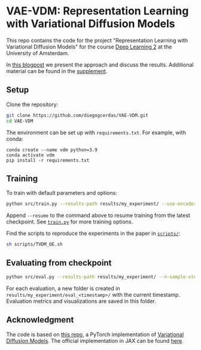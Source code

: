 # VAE-VDM: Representation Learning with Variational Diffusion Models

This repo contains the code for the project "Representation Learning with Variational Diffusion Models" for the course [Deep Learning 2](https://uvadl2c.github.io/) at the University of Amsterdam.

In [this blogpost](blogpost.md) we present the approach and discuss the results.
Additional material can be found in the [supplement](Supplement.pdf).


## Setup

Clone the repository:

```bash
git clone https://github.com/diegogcerdas/VAE-VDM.git
cd VAE-VDM
```

The environment can be set up with `requirements.txt`. For example, with conda:

```
conda create --name vdm python=3.9
conda activate vdm
pip install -r requirements.txt
```


## Training

To train with default parameters and options:

```bash
python src/train.py --results-path results/my_experiment/ --use-encoder
```

Append `--resume` to the command above to resume training from the latest checkpoint. 
See [`train.py`](train.py) for more training options.

Find the scripts to reproduce the experiments in the paper in [`scripts/`](scripts/):

```bash
sh scripts/TVDM_OE.sh
```


## Evaluating from checkpoint

```bash
python src/eval.py --results-path results/my_experiment/ --n-sample-steps 1000
```

For each evaluation, a new folder is created in `results/my_experiment/eval_<timestamp>/` with the current timestamp.
Evaluation metrics and visualizations are saved in this folder.


## Acknowledgment

The code is based on [this repo](https://github.com/addtt/variational-diffusion-models), a PyTorch implementation of [Variational Diffusion Models](https://arxiv.org/abs/2107.00630). The official implementation in JAX can be found [here](https://github.com/google-research/vdm).
